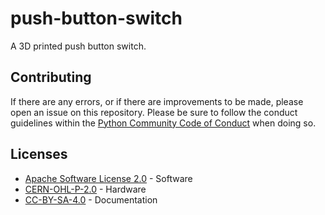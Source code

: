 # push-button-switch
A 3D printed push button switch.

## Contributing

If there are any errors, or if there are improvements to be made, please open an issue on this repository. Please be sure to follow the conduct guidelines within the [Python Community Code of Conduct](https://www.python.org/psf/conduct/) when doing so.

## Licenses

* [Apache Software License 2.0](https://www.apache.org/licenses/LICENSE-2.0.html) - Software
* [CERN-OHL-P-2.0](https://ohwr.org/cern_ohl_p_v2.txt) - Hardware
* [CC-BY-SA-4.0](https://creativecommons.org/licenses/by-sa/4.0/) - Documentation
